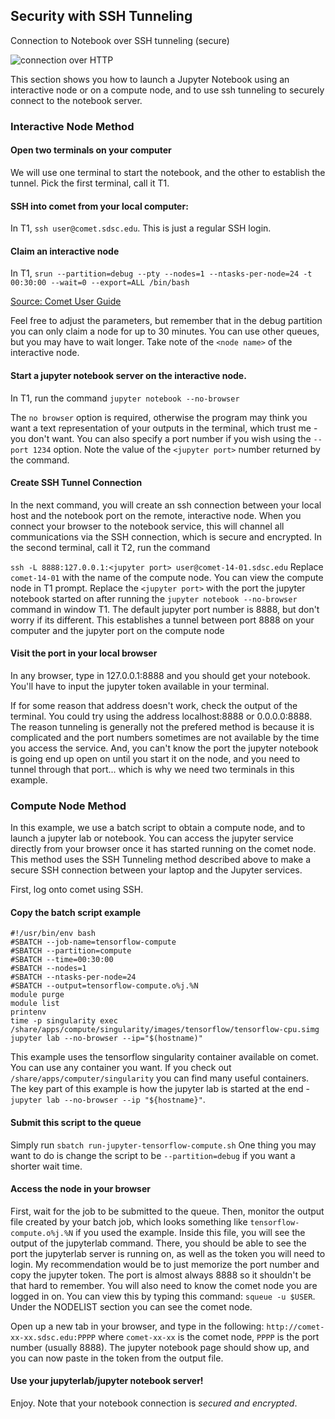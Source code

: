 ## Security with SSH Tunneling
Connection to Notebook over SSH tunneling (secure)

![connection over HTTP](https://github.com/sdsc-hpc-training-org/notebooks-101/blob/master/Docs/images/jupyter-notebook-http-ssh-tunnel.png?raw=true)


This section shows you how to launch a Jupyter Notebook using an interactive node or on a compute node, and to use ssh tunneling to securely connect to the notebook server.

### Interactive Node Method
#### Open two terminals on your computer
We will use one terminal to start the notebook, and the other to establish the tunnel. Pick the first terminal, call it T1.

#### SSH into comet from your local computer:
In T1, `ssh user@comet.sdsc.edu`. This is just a regular SSH login.

#### Claim an interactive node
In T1, `srun --partition=debug --pty --nodes=1 --ntasks-per-node=24 -t 00:30:00 --wait=0 --export=ALL /bin/bash`

[Source: Comet User Guide](https://www.sdsc.edu/support/user_guides/comet.html)

Feel free to adjust the parameters, but remember that in the debug partition you can only claim a node for up to 30 minutes. You can use other queues, but you may have to wait longer. Take note of the `<node name>` of the interactive node.

#### Start a jupyter notebook server on the interactive node.
In T1, run the command
`jupyter notebook --no-browser`

The `no browser` option is required, otherwise the program may think you want a text representation of your outputs in the terminal, which trust me - you don't want.  You can also specify a port number if you wish using the `--port 1234` option. Note the value of the `<jupyter port>` number returned by the command.

#### Create SSH Tunnel Connection
In the next command, you will create an ssh connection between your local host and the notebook port on the remote, interactive node. When you connect your browser to the notebook service, this will channel all communications via the SSH connection, which is secure and encrypted.
In the second terminal, call it T2, run the command

`ssh -L 8888:127.0.0.1:<jupyter port> user@comet-14-01.sdsc.edu`
Replace `comet-14-01` with the name of the compute node. You can view the compute node in T1 prompt. Replace the `<jupyter port>` with the port the jupyter notebook started on  after running the `jupyter notebook --no-browser` command in window T1. The default jupyter port number is 8888, but don't worry if its different.
This establishes a tunnel between port 8888 on your computer and the jupyter port on the compute node

#### Visit the port in your local browser
In any browser, type in 127.0.0.1:8888 and you should get your notebook. You'll have to input the jupyter token available in your terminal.

If for some reason that address doesn't work, check the output of the terminal. You could try using the address localhost:8888 or 0.0.0.0:8888. The reason tunneling is generally not the prefered method is because it is  complicated and the port numbers sometimes are not available by the time you access the service. And, you can't know the port the jupyter notebook is going end up open on until you start it on the node, and you need to tunnel through that port... which is why we need two terminals in this example.

### Compute Node Method

In this example, we use a batch script to obtain a compute node, and to launch a jupyter lab or notebook. You can access the jupyter service directly from your browser once it has started running on the comet node. This method uses the SSH Tunneling method described above to make a secure SSH connection between your laptop and the Jupyter services.

First, log onto comet using SSH.

#### Copy the batch script example

```
#!/usr/bin/env bash
#SBATCH --job-name=tensorflow-compute
#SBATCH --partition=compute
#SBATCH --time=00:30:00
#SBATCH --nodes=1
#SBATCH --ntasks-per-node=24
#SBATCH --output=tensorflow-compute.o%j.%N
module purge
module list
printenv
time -p singularity exec /share/apps/compute/singularity/images/tensorflow/tensorflow-cpu.simg jupyter lab --no-browser --ip="$(hostname)"
```

This example uses the tensorflow singularity container available on comet. You can use any container you want. If you check out `/share/apps/computer/singularity` you can find many useful containers. The key part of this example is how the jupyter lab is started at the end - `jupyter lab --no-browser --ip "${hostname}"`.

#### Submit this script to the queue
Simply run `sbatch run-jupyter-tensorflow-compute.sh`
One thing you may want to do is change the script to be `--partition=debug` if you want a shorter wait time.

#### Access the node in your browser
First, wait for the job to be submitted to the queue. Then, monitor the output file created by your batch job, which looks something like `tensorflow-compute.o%j.%N` if you used the example. Inside this file, you will see the output of the jupyterlab command. There, you should be able to see the port the jupyterlab server is running on, as well as the token you will need to login. My recommendation would be to just memorize the port number and copy the jupyter token. The port is almost always 8888 so it shouldn't be that hard to remember. You will also need to know the comet node you are logged in on. You can view this by typing this command: `squeue -u $USER`. Under the NODELIST section you can see the comet node.

Open up a new tab in your browser, and type in the following: `http://comet-xx-xx.sdsc.edu:PPPP` where `comet-xx-xx` is the comet node, `PPPP` is the port number (usually 8888). The jupyter notebook page should show up, and you can now paste in the token from the output file.

#### Use your jupyterlab/jupyter notebook server!
Enjoy. Note that your notebook connection is *secured and encrypted*.
